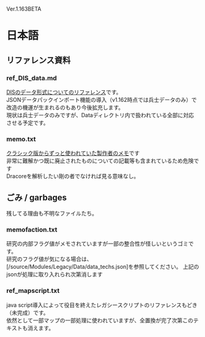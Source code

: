 Ver.1.163BETA

# 日本語

## リファレンス資料

### ref_DIS_data.md
[DISのデータ形式についてのリファレンス](./ref_DIS_data.md)です。  
JSONデータパックインポート機能の導入（v1.162時点では兵士データのみ）で改造の機運が生まれるのもあり今後拡充します。  
現状は兵士データのみですが、Dataディレクトリ内で扱われている全部に対応させる予定です。

### memo.txt
[クラシック版からずっと使われていた製作者のメモ](./memo.txt)です  
非常に難解かつ既に廃止されたものについての記載等も含まれているため危険です  
Dracoreを解析したい剛の者でなければ見る意味なし。


## ごみ / garbages
残してる理由も不明なファイルたち。

### memofaction.txt
研究の内部フラグ値がメモされていますが一部の整合性が怪しいというゴミです。  
研究のフラグ値が気になる場合は、[/source/Modules/Legacy/Data/data_techs.json]を参照してください。
上記のjsonが処理に取り入れられ次第消します

### ref_mapscript.txt
java script導入によって役目を終えたレガシースクリプトのリファレンスもどき（未完成）です。  
依然として一部マップの一部処理に使われていますが、全置換が完了次第このテキストも消えます。  

